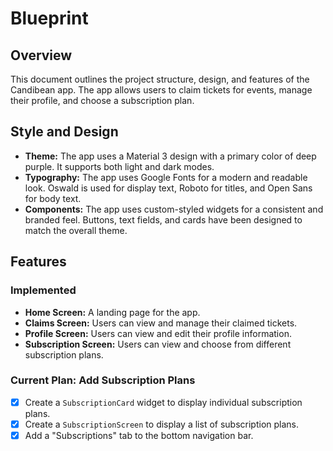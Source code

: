 
# Blueprint

## Overview

This document outlines the project structure, design, and features of the Candibean app. The app allows users to claim tickets for events, manage their profile, and choose a subscription plan.

## Style and Design

- **Theme:** The app uses a Material 3 design with a primary color of deep purple. It supports both light and dark modes.
- **Typography:** The app uses Google Fonts for a modern and readable look. Oswald is used for display text, Roboto for titles, and Open Sans for body text.
- **Components:** The app uses custom-styled widgets for a consistent and branded feel. Buttons, text fields, and cards have been designed to match the overall theme.

## Features

### Implemented

- **Home Screen:** A landing page for the app.
- **Claims Screen:** Users can view and manage their claimed tickets.
- **Profile Screen:** Users can view and edit their profile information.
- **Subscription Screen:** Users can view and choose from different subscription plans.

### Current Plan: Add Subscription Plans

- [x] Create a `SubscriptionCard` widget to display individual subscription plans.
- [x] Create a `SubscriptionScreen` to display a list of subscription plans.
- [x] Add a "Subscriptions" tab to the bottom navigation bar.
